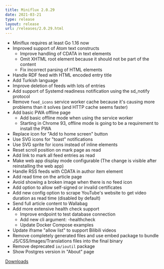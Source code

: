 ```yaml
---
title: Miniflux 2.0.29
date: 2021-03-21
type: release
layout: release
url: /releases/2.0.29.html
---
```


* Miniflux requires at least Go 1.16 now
* Improved support of Atom text constructs
    - Improve handling of CDATA in text elements
    - Omit XHTML root element because it should not be part of the content
    - Fix incorrect parsing of HTML elements
* Handle RDF feed with HTML encoded entry title
* Add Turkish language
* Improve deletion of feeds with lots of entries
* Add support of Systemd readiness notification using the sd_notify protocol
* Remove `feed_icons` service worker cache because it's causing more problems than it solves (and HTTP cache seems faster)
* Add basic PWA offline page
    - Add basic offline mode when using the service worker
    - Starting in Chrome 93, offline mode is going to be a requirement to install the PWA
* Replace icon for "Add to home screen" button
* Use SVG icons for "toast" notifications
* Use SVG sprite for icons instead of inline elements
* Reset scroll position on mark page as read
* Add link to mark all feed entries as read
* Make web app display mode configurable (The change is visible after reinstalling the web app)
* Handle RSS feeds with CDATA in author item element
* Add read time on the article page
* Avoid showing a broken image when there is no feed icon
* Add option to allow self-signed or invalid certificates
* Add new config option to scrape YouTube's website to get video duration as read time (disabled by default)
* Send full article content to Wallabag
* Add more extensive health check support
    - Improve endpoint to test database connection
    - Add new cli argument: -healthcheck
    - Update Docker Compose examples
* Update iframe "allow list" to support Bilibili videos
* Remove completely generated files and use embed package to bundle JS/CSS/Images/Translations files into the final binary
* Remove deprecated `io/ioutil` package
* Show Postgres version in "About" page

[Downloads](https://github.com/miniflux/v2/releases/tag/2.0.29)

